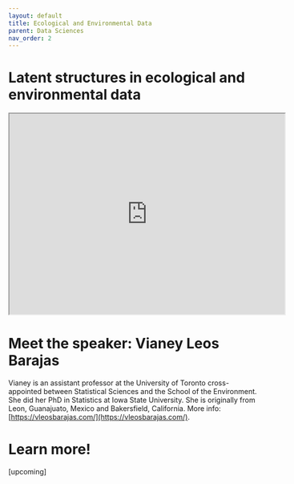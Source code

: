```yaml
---
layout: default
title: Ecological and Environmental Data
parent: Data Sciences
nav_order: 2
---
```


# Latent structures in ecological and environmental data

<iframe width="550" height="400"
    src="https://youtube.com/embed/RZ1StdDDFFU">
</iframe>

# Meet the speaker: Vianey Leos Barajas

Vianey is an assistant professor at the University of Toronto cross-appointed between Statistical Sciences and the School of the Environment. She did her PhD in Statistics at Iowa State University. She is originally from Leon, Guanajuato, Mexico and Bakersfield, California.
More info: [https://vleosbarajas.com/](https://vleosbarajas.com/).

# Learn more!

[upcoming]